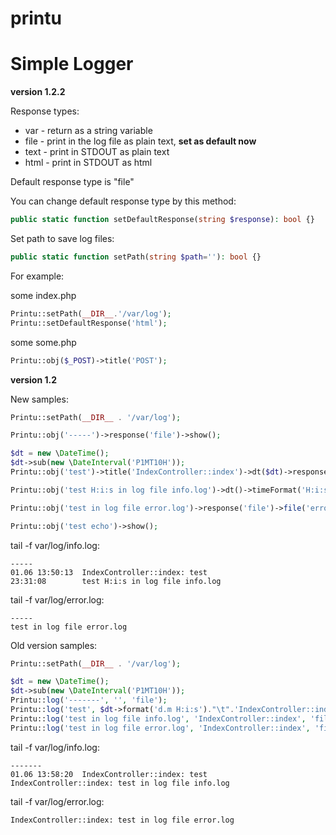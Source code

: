 # printu
# Simple Logger

**version 1.2.2**

Response types:
* var - return as a string variable
* file - print in the log file as plain text, **set as default now**
* text - print in STDOUT as plain text
* html - print in STDOUT as html

Default response type is "file"

You can change default response type by this method:

```php
public static function setDefaultResponse(string $response): bool {}
```

Set path to save log files:

```php
public static function setPath(string $path=''): bool {}
```

For example:

some index.php 
```php
Printu::setPath(__DIR__.'/var/log');
Printu::setDefaultResponse('html');
```

some some.php
```php
Printu::obj($_POST)->title('POST');
```

**version 1.2**

New samples:
```php
Printu::setPath(__DIR__ . '/var/log');

Printu::obj('-----')->response('file')->show();

$dt = new \DateTime();
$dt->sub(new \DateInterval('P1MT10H'));
Printu::obj('test')->title('IndexController::index')->dt($dt)->response('file')->show();

Printu::obj('test H:i:s in log file info.log')->dt()->timeFormat('H:i:s')->response('file')->show();

Printu::obj('test in log file error.log')->response('file')->file('error')->show();

Printu::obj('test echo')->show();
```

tail -f var/log/info.log:
```log
-----
01.06 13:50:13  IndexController::index: test
23:31:08        test H:i:s in log file info.log
```
tail -f var/log/error.log:
```log
-----
test in log file error.log
```

Old version samples:
```php
Printu::setPath(__DIR__ . '/var/log');

$dt = new \DateTime();
$dt->sub(new \DateInterval('P1MT10H'));
Printu::log('-------', '', 'file');
Printu::log('test', $dt->format('d.m H:i:s')."\t".'IndexController::index', 'file');
Printu::log('test in log file info.log', 'IndexController::index', 'file');
Printu::log('test in log file error.log', 'IndexController::index', 'file', 'error.log');
```
tail -f var/log/info.log:
```log
-------
01.06 13:58:20  IndexController::index: test
IndexController::index: test in log file info.log
```
tail -f var/log/error.log:
```log
IndexController::index: test in log file error.log
```

